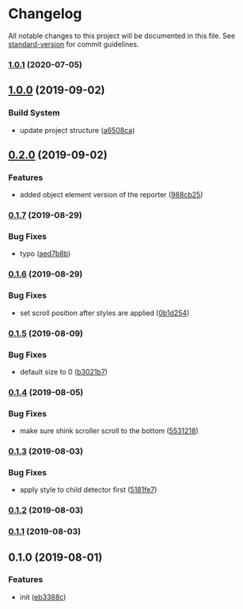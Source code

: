 # Changelog

All notable changes to this project will be documented in this file. See [standard-version](https://github.com/conventional-changelog/standard-version) for commit guidelines.

### [1.0.1](https://github.com/crimx/react-resize-reporter/compare/v1.0.0...v1.0.1) (2020-07-05)



## [1.0.0](https://github.com/crimx/react-resize-reporter/compare/v0.2.0...v1.0.0) (2019-09-02)


### Build System

* update project structure ([a6508ca](https://github.com/crimx/react-resize-reporter/commit/a6508ca))



## [0.2.0](https://github.com/crimx/react-resize-reporter/compare/v0.1.7...v0.2.0) (2019-09-02)


### Features

* added object element version of the reporter ([988cb25](https://github.com/crimx/react-resize-reporter/commit/988cb25))



### [0.1.7](https://github.com/crimx/react-resize-reporter/compare/v0.1.6...v0.1.7) (2019-08-29)


### Bug Fixes

* typo ([aed7b8b](https://github.com/crimx/react-resize-reporter/commit/aed7b8b))



### [0.1.6](https://github.com/crimx/react-resize-reporter/compare/v0.1.5...v0.1.6) (2019-08-29)


### Bug Fixes

* set scroll position after styles are applied ([0b1d254](https://github.com/crimx/react-resize-reporter/commit/0b1d254))



### [0.1.5](https://github.com/crimx/react-resize-reporter/compare/v0.1.4...v0.1.5) (2019-08-09)


### Bug Fixes

* default size to 0 ([b3021b7](https://github.com/crimx/react-resize-reporter/commit/b3021b7))



### [0.1.4](https://github.com/crimx/react-resize-reporter/compare/v0.1.3...v0.1.4) (2019-08-05)


### Bug Fixes

* make sure shink scroller scroll to the bottom ([5531218](https://github.com/crimx/react-resize-reporter/commit/5531218))



### [0.1.3](https://github.com/crimx/react-resize-reporter/compare/v0.1.2...v0.1.3) (2019-08-03)


### Bug Fixes

* apply style to child detector first ([5181fe7](https://github.com/crimx/react-resize-reporter/commit/5181fe7))



### [0.1.2](https://github.com/crimx/react-resize-reporter/compare/v0.1.1...v0.1.2) (2019-08-03)



### [0.1.1](https://github.com/crimx/react-resize-reporter/compare/v0.1.0...v0.1.1) (2019-08-03)



## 0.1.0 (2019-08-01)


### Features

* init ([eb3388c](https://github.com/crimx/react-resize-reporter/commit/eb3388c))
